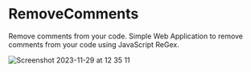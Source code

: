 # RemoveComments
Remove comments from your code.
Simple Web Application to remove comments from your code using JavaScript ReGex.

![Screenshot 2023-11-29 at 12 35 11](https://github.com/Mrpool720/RemoveComments/assets/72791295/aa3f4c07-dc6c-4f8a-937f-717e49ef8cce)

